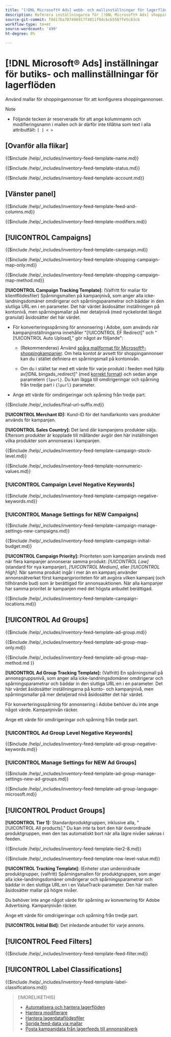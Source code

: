 ```yaml
---
title: "[!DNL Microsoft® Ads] webb- och mallinställningar för lagerflöden"
description: Referera inställningarna för [!DNL Microsoft® Ads] shoppingannonsmallar för lagerflöden.
source-git-commit: f8d17ba787496917f4011f9dcbcb5587fe5c83cb
workflow-type: tm+mt
source-wordcount: '499'
ht-degree: 0%

---
```


# [!DNL Microsoft® Ads] inställningar för butiks- och mallinställningar för lagerflöden

Använd mallar för shoppingannonser för att konfigurera shoppingannonser.

>[!NOTE]
>
>* Följande tecken är reserverade för att ange kolumnnamn och modifieringsnamn i mallen och är därför inte tillåtna som text i alla attributfält:  `[ ] < > `


## \[Ovanför alla flikar\]

<!-- **Template Name:** -->

{{$include /help/_includes/inventory-feed-template-name.md}}

<!-- **Status:** -->

{{$include /help/_includes/inventory-feed-template-status.md}}

<!-- **Account:** -->

{{$include /help/_includes/inventory-feed-template-account.md}}

## \[Vänster panel\]

<!-- **[!UICONTROL Feed &amp; Columns]:** -->

{{$include /help/_includes/inventory-feed-template-feed-and-columns.md}}

<!-- **[!UICONTROL Modifiers]:** -->

{{$include /help/_includes/inventory-feed-template-modifiers.md}}

## [!UICONTROL Campaigns]

<!-- **[!UICONTROL Campaign]:** -->

{{$include /help/_includes/inventory-feed-template-campaign.md}}

<!-- **[!UICONTROL Campaign Map Only]:** -->

{{$include /help/_includes/inventory-feed-template-shopping-campaign-map-only.md}}

<!-- **[!UICONTROL Campaign Map Method]:** -->

{{$include /help/_includes/inventory-feed-template-shopping-campaign-map-method.md}}

**[!UICONTROL Campaign Tracking Template]:** (Valfritt för mallar för klientflödesfiler) Spårningsmallen på kampanjnivå, som anger alla icke-landningsdomäner omdirigerar och spårningsparametrar och bäddar in den slutliga URL:en i en parameter. Det här värdet åsidosätter inställningen på kontonivå, men spårningsmallar på mer detaljnivå (med nyckelordet längst granulat) åsidosätter det här värdet.

* För konverteringsspårning för annonsering i Adobe, som används när kampanjinställningarna innehåller &quot;[!UICONTROL EF Redirect]&quot; och &quot;[!UICONTROL Auto Upload],&quot; gör något av följande&quot;:

   * (Rekommenderas) Använd [spåra mallformat för Microsoft®-shoppingkampanjer](/help/search-social-commerce/tracking/formats-click-tracking-microsoft.md). Om hela kontot är avsett för shoppingannonser kan du i stället definiera en spårningsmall på kontonivån.

   * Om du i stället tar med ett värde för varje produkt i feeden med hjälp av[!DNL bingads_redirect]&quot; (med [korrekt format](/help/search-social-commerce/tracking/formats-click-tracking-microsoft.md)) och sedan ange parametern `{lpurl}`. Du kan lägga till omdirigeringar och spårning från tredje part i `{lpurl}` parameter.

* Ange ett värde för omdirigeringar och spårning från tredje part.

<!-- **[!UICONTROL Campaign Final URL Suffix]:** -->

{{$include /help/_includes/final-url-suffix.md}}

**[!UICONTROL Merchant ID]:** Kund-ID för det handlarkonto vars produkter används för kampanjen.

**[!UICONTROL Sales Country]:** Det land där kampanjens produkter säljs. Eftersom produkter är kopplade till målländer avgör den här inställningen vilka produkter som annonseras i kampanjen.

<!-- **[!UICONTROL Stock Level]:** -->

{{$include /help/_includes/inventory-feed-template-campaign-stock-level.md}}

<!-- **[!UICONTROL This column has non-numeric values]:** -->

{{$include /help/_includes/inventory-feed-template-nonnumeric-values.md}}

### [!UICONTROL Campaign Level Negative Keywords]

{{$include /help/_includes/inventory-feed-template-campaign-negative-keywords.md}}

### [!UICONTROL Manage Settings for NEW Campaigns]

<!-- Flag/check box **[!UICONTROL Manage Settings for NEW Campaigns]:** -->

{{$include /help/_includes/inventory-feed-template-campaign-manage-settings-new-campaigns.md}}

<!-- **[!UICONTROL Initial Budget]:** -->

{{$include /help/_includes/inventory-feed-template-campaign-initial-budget.md}}

**[!UICONTROL Campaign Priority]:** Prioriteten som kampanjen används med när flera kampanjer annonserar samma produkt: *[!UICONTROL Low]* (standard för nya kampanjer), *[!UICONTROL Medium]*, eller *[!UICONTROL High]*. När samma produkt ingår i mer än en kampanj använder annonsnätverket först kampanjprioriteten för att avgöra vilken kampanj (och tillhörande bud) som är berättigad för annonsauktionen. När alla kampanjer har samma prioritet är kampanjen med det högsta anbudet berättigad.

<!-- **[!UICONTROL Locations]:** -->

{{$include /help/_includes/inventory-feed-template-campaign-locations.md}}

## [!UICONTROL Ad Groups]

<!-- **[!UICONTROL Ad Group]:** -->

{{$include /help/_includes/inventory-feed-template-ad-group.md}}

<!-- **[!UICONTROL Map Only]:** -->

{{$include /help/_includes/inventory-feed-template-ad-group-map-only.md}}

<!-- **[!UICONTROL Map Method]:** -->

{{$include /help/_includes/inventory-feed-template-ad-group-map-method.md }}

**[!UICONTROL Ad Group Tracking Template]:** (Valfritt) En spårningsmall på annonsgruppsnivå, som anger alla icke-landningsdomäner omdirigerar och spårningsparametrar och bäddar in den slutliga URL:en i en parameter. Det här värdet åsidosätter inställningarna på konto- och kampanjnivå, men spårningsmallar på mer detaljerad nivå åsidosätter det här värdet.

För konverteringsspårning för annonsering i Adobe behöver du inte ange något värde. Kampanjnivån räcker.

Ange ett värde för omdirigeringar och spårning från tredje part.

### [!UICONTROL Ad Group Level Negative Keywords]

{{$include /help/_includes/inventory-feed-template-ad-group-negative-keywords.md}}

### [!UICONTROL Manage Settings for NEW Ad Groups]

<!-- Flag/check box **[!UICONTROL Manage Settings for NEW Ad Groups]:** -->

{{$include /help/_includes/inventory-feed-template-ad-group-manage-settings-new-ad-groups.md}}

<!-- **[!UICONTROL Languages]:** -->

{{$include /help/_includes/inventory-feed-template-ad-group-language-microsoft.md}}

## [!UICONTROL Product Groups]

**[!UICONTROL Tier 1]:** Standardproduktgruppen, inklusive alla, &quot;[!UICONTROL All products].&quot; Du kan inte ta bort den här överordnade produktgruppen, men den tas automatiskt bort när alla lägre nivåer saknas i feeden.

<!-- **[!UICONTROL Tier 2 - Tier 8]:** -->

{{$include /help/_includes/inventory-feed-template-tier2-8.md}}

<!-- **[!UICONTROL Row Level Value]:** -->

{{$include /help/_includes/inventory-feed-template-row-level-value.md}}

**[!UICONTROL Tracking Template]:** (Enheter utan underordnade produktgrupper, (valfritt) Spårningsmallen för produktgruppen, som anger alla icke-landningsdomäner omdirigerar och spårningsparametrar och bäddar in den slutliga URL:en i en ValueTrack-parameter. Den här mallen åsidosätter mallar på högre nivåer.

Du behöver inte ange något värde för spårning av konvertering för Adobe Advertising. Kampanjnivån räcker.

Ange ett värde för omdirigeringar och spårning från tredje part.

**[!UICONTROL Initial Bid]:** Det inledande anbudet för varje annons.

## [!UICONTROL Feed Filters]

<!-- **\[Feed Filter\]:** -->

{{$include /help/_includes/inventory-feed-template-feed-filter.md}}

## [!UICONTROL Label Classifications]

<!-- **\[Component\] [!UICONTROL Label Classifications] &gt; `[Label Classification and Value`]:** -->

{{$include /help/_includes/inventory-feed-template-label-classifications.md}}

>[!MORELIKETHIS]
>
>* [Automatisera och hantera lagerflöden](../inventory-feeds-about.md)
>* [Hantera modifierare](../modifiers-manage.md)
>* [Hantera lagerdataflödesfiler](/help/search-social-commerce/campaign-management/inventory-feeds/feed-files-manage.md)
>* [Sprida feed-data via mallar](../feed-data-propagate.md)
>* [Posta kampanjdata från lagerfeeds till annonsnätverk](../propagated-data-post.md)
